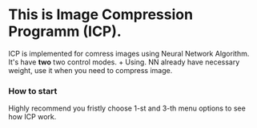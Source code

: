 # This is Image Compression Programm (ICP).
  ICP is implemented for comress images using Neural Network Algorithm.
  It's have **two** two control modes.
    + Using. 
      NN already have necessary weight, use it when you need to compress image.
  ### How to start
   Highly recommend you fristly choose 1-st and 3-th menu options to see how ICP work.
   


